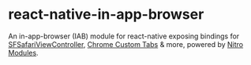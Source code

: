 # react-native-in-app-browser

An in-app-browser (IAB) module for react-native exposing bindings for [SFSafariViewController](https://developer.apple.com/documentation/safariservices/sfsafariviewcontroller), [Chrome Custom Tabs](https://developer.chrome.com/docs/android/custom-tabs) & more, powered by [Nitro Modules](https://nitro.margelo.com).
